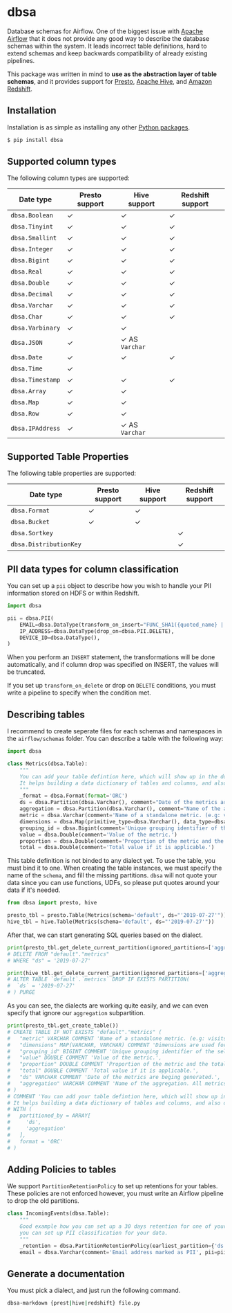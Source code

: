 # dbsa

Database schemas for Airflow. One of the biggest issue with [Apache Airflow](https://airflow.apache.org/index.html) that it does not provide any good way to describe the database schemas within the system. It leads incorrect table definitions, hard to extend schemas and keep backwards compatibility of already existing pipelines.

This package was written in mind to **use as the abstraction layer of table schemas**, and it provides support for [Presto](http://prestodb.github.io/), [Apache Hive](https://hive.apache.org/), and [Amazon Redshift](https://aws.amazon.com/redshift/).

## Installation

Installation is as simple as installing any other [Python packages](https://www.python.org/). 

```bash
$ pip install dbsa
```

## Supported column types

The following column types are supported:

| Date type | Presto support | Hive support | Redshift support |
| --------- | -------------- | ------------ | ---------------- |
| `dbsa.Boolean` | ✓ | ✓ | ✓ |
| `dbsa.Tinyint` | ✓ | ✓ | ✓ |
| `dbsa.Smallint` | ✓ | ✓ | ✓ |
| `dbsa.Integer` | ✓ | ✓ | ✓ |
| `dbsa.Bigint` | ✓ | ✓ | ✓ |
| `dbsa.Real` | ✓ | ✓ | ✓ |
| `dbsa.Double` | ✓ | ✓ | ✓ |
| `dbsa.Decimal` | ✓ | ✓ | ✓ |
| `dbsa.Varchar` | ✓ | ✓ | ✓ |
| `dbsa.Char` | ✓ | ✓ | ✓ |
| `dbsa.Varbinary` | ✓ | ✓ | |
| `dbsa.JSON` | ✓ | ✓ AS `Varchar` | |
| `dbsa.Date` | ✓ | ✓ | ✓ |
| `dbsa.Time` | ✓ | | |
| `dbsa.Timestamp` | ✓ | ✓ | ✓ |
| `dbsa.Array` | ✓ | ✓ | |
| `dbsa.Map` | ✓ | ✓ | |
| `dbsa.Row` | ✓ | ✓ | |
| `dbsa.IPAddress` | ✓ | ✓ AS `Varchar` | |


## Supported Table Properties

The following table properties are supported:

| Date type | Presto support | Hive support | Redshift support |
| --------- | -------------- | ------------ | ---------------- |
| `dbsa.Format` | ✓ | ✓ | |
| `dbsa.Bucket` | ✓ | ✓ | |
| `dbsa.Sortkey` | | | ✓ |
| `dbsa.DistributionKey` | | | ✓ |

## PII data types for column classification

You can set up a `pii` object to describe how you wish to handle your PII information stored on HDFS or within Redshift.

```python
import dbsa

pii = dbsa.PII(
    EMAIL=dbsa.DataType(transform_on_insert="FUNC_SHA1({quoted_name} || CAST(created_at AS VARCHAR))"),
    IP_ADDRESS=dbsa.DataType(drop_on=dbsa.PII.DELETE),
    DEVICE_ID=dbsa.DataType(),
)
```

When you perform an `INSERT` statement, the transformations will be done automatically, and if column drop was specified on INSERT, the values will be truncated. 

If you set up `transform_on_delete` or drop on `DELETE` conditions, you must write a pipeline to specify when the condition met.

## Describing tables

I recommend to create seperate files for each schemas and namespaces in the `airflow/schemas` folder. You can describe a table with the following way:

```python
import dbsa

class Metrics(dbsa.Table):
    """
    You can add your table defintion here, which will show up in the documentation automatically.
    It helps building a data dictionary of tables and columns, and also document your codebase.
    """
    _format = dbsa.Format(format='ORC')
    ds = dbsa.Partition(dbsa.Varchar(), comment="Date of the metrics are beging generated.")
    aggregation = dbsa.Partition(dbsa.Varchar(), comment="Name of the aggregation. All metrics within an aggregation are populated at the same time - however aggregations can land at different times!")
    metric = dbsa.Varchar(comment='Name of a standalone metric. (e.g: visits)')
    dimensions = dbsa.Map(primitive_type=dbsa.Varchar(), data_type=dbsa.Varchar(), comment='Dimensions are used for the calculations')
    grouping_id = dbsa.Bigint(comment='Unique grouping identifier of the selected dimensions.')
    value = dbsa.Double(comment='Value of the metric.')
    proportion = dbsa.Double(comment='Proportion of the metric and the total value if it is applicable.')
    total = dbsa.Double(comment='Total value if it is applicable.')
```

This table definition is not binded to any dialect yet. To use the table, you must bind it to one. When creating the table instances, we must specify the name of the `schema`, and fill the missing partitions. `dbsa` will not quote your data since you can use functions, UDFs, so please put quotes around your data if it's needed.

```python
from dbsa import presto, hive

presto_tbl = presto.Table(Metrics(schema='default', ds="'2019-07-27'"))
hive_tbl = hive.Table(Metrics(schema='default', ds="'2019-07-27'"))
```

After that, we can start generating SQL queries based on the dialect.

```python
print(presto_tbl.get_delete_current_partition(ignored_partitions=['aggregation']))
# DELETE FROM "default"."metrics"
# WHERE "ds" = '2019-07-27'

print(hive_tbl.get_delete_current_partition(ignored_partitions=['aggregation']))
# ALTER TABLE `default`.`metrics` DROP IF EXISTS PARTITION(
#  `ds` = '2019-07-27'
# ) PURGE
```
As you can see, the dialects are working quite easily, and we can even specify that ignore our `aggregation` subpartition.

```python
print(presto_tbl.get_create_table())
# CREATE TABLE IF NOT EXISTS "default"."metrics" (
#   "metric" VARCHAR COMMENT 'Name of a standalone metric. (e.g: visits)',
#   "dimensions" MAP(VARCHAR, VARCHAR) COMMENT 'Dimensions are used for the calculations',
#   "grouping_id" BIGINT COMMENT 'Unique grouping identifier of the selected dimensions.',
#   "value" DOUBLE COMMENT 'Value of the metric.',
#   "proportion" DOUBLE COMMENT 'Proportion of the metric and the total value if it is applicable.',
#   "total" DOUBLE COMMENT 'Total value if it is applicable.',
#   "ds" VARCHAR COMMENT 'Date of the metrics are beging generated.',
#   "aggregation" VARCHAR COMMENT 'Name of the aggregation. All metrics within an aggregation are populated at the same time - however aggregations can land at different times!'
# )
# COMMENT 'You can add your table defintion here, which will show up in the documentation automatically.
# It helps building a data dictionary of tables and columns, and also document your codebase.'
# WITH (
#   partitioned_by = ARRAY[
#     'ds',
#     'aggregation'
#   ],
#   format = 'ORC'
# )
```

## Adding Policies to tables

We support `PartitionRetentionPolicy` to set up retentions for your tables. These policies are not enforced however, you must write an Airflow pipeline to drop the old partitions.

```python
class IncomingEvents(dbsa.Table):
    """
    Good example how you can set up a 30 days retention for one of your tables. Also, you can see how
    you can set up PII classification for your data.
    """
    _retention = dbsa.PartitionRetentionPolicy(earliest_partition={'ds': "'{{ macros.ds_add(ds, -30) }}'"})
    email = dbsa.Varchar(comment='Email address marked as PII', pii=pii.EMAIL)
```

## Generate a documentation

You must pick a dialect, and just run the following command.

```bash
dbsa-markdown {prest|hive|redshift} file.py
```